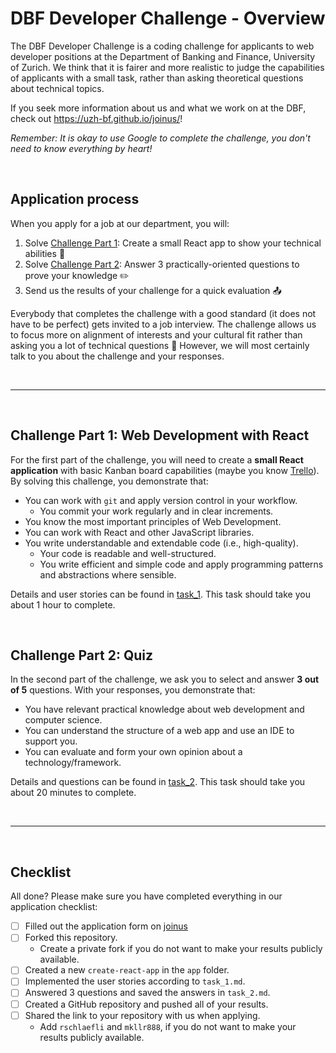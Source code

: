 # DBF Developer Challenge - Overview

The DBF Developer Challenge is a coding challenge for applicants to web developer positions at the Department of Banking and Finance, University of Zurich. We think that it is fairer and more realistic to judge the capabilities of applicants with a small task, rather than asking theoretical questions about technical topics.

If you seek more information about us and what we work on at the DBF, check out <https://uzh-bf.github.io/joinus/>!

*Remember: It is okay to use Google to complete the challenge, you don't need to know everything by heart!*

<br>

## Application process

When you apply for a job at our department, you will:

1. Solve [Challenge Part 1](task_1.md): Create a small React app to show your technical abilities :robot:
2. Solve [Challenge Part 2](task_2.md): Answer 3 practically-oriented questions to prove your knowledge :pencil2:
3. Send us the results of your challenge for a quick evaluation :outbox_tray:

Everybody that completes the challenge with a good standard (it does not have to be perfect) gets invited to a job interview. The challenge allows us to focus more on alignment of interests and your cultural fit rather than asking you a lot of technical questions :bell: However, we will most certainly talk to you about the challenge and your responses.

<br>

---

<br>

## Challenge Part 1: Web Development with React

For the first part of the challenge, you will need to create a **small React application** with basic Kanban board capabilities (maybe you know [Trello](https://trello.com/b/KaRKUPfD/demo-project)). By solving this challenge, you demonstrate that:

- You can work with `git` and apply version control in your workflow.
  - You commit your work regularly and in clear increments.
- You know the most important principles of Web Development.
- You can work with React and other JavaScript libraries.
- You write understandable and extendable code (i.e., high-quality).
  - Your code is readable and well-structured.
  - You write efficient and simple code and apply programming patterns and abstractions where sensible.

Details and user stories can be found in [task_1](task_1.md). This task should take you about 1 hour to complete.

<br>

## Challenge Part 2: Quiz

In the second part of the challenge, we ask you to select and answer **3 out of 5** questions. With your responses, you demonstrate that:

- You have relevant practical knowledge about web development and computer science.
- You can understand the structure of a web app and use an IDE to support you.
- You can evaluate and form your own opinion about a technology/framework.

Details and questions can be found in [task_2](task_2.md). This task should take you about 20 minutes to complete.

<br>

---

<br>

## Checklist

All done? Please make sure you have completed everything in our application checklist:

- [ ] Filled out the application form on [joinus](https://uzh-bf.github.io/joinus/)
- [ ] Forked this repository.
  - Create a private fork if you do not want to make your results publicly available.
- [ ] Created a new `create-react-app` in the `app` folder.
- [ ] Implemented the user stories according to `task_1.md`.
- [ ] Answered 3 questions and saved the answers in `task_2.md`.
- [ ] Created a GitHub repository and pushed all of your results.
- [ ] Shared the link to your repository with us when applying.
  - Add `rschlaefli` and `mkllr888`, if you do not want to make your results publicly available.
